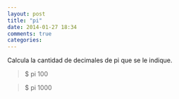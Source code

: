 ```yaml
---
layout: post
title: "pi"
date: 2014-01-27 18:34
comments: true
categories: 
---
```

Calcula la cantidad de decimales de pi que se le indique.

>$ pi 100

>$ pi 1000

